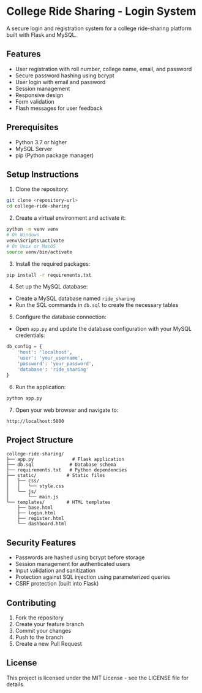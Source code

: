 # College Ride Sharing - Login System

A secure login and registration system for a college ride-sharing platform built with Flask and MySQL.

## Features

- User registration with roll number, college name, email, and password
- Secure password hashing using bcrypt
- User login with email and password
- Session management
- Responsive design
- Form validation
- Flash messages for user feedback

## Prerequisites

- Python 3.7 or higher
- MySQL Server
- pip (Python package manager)

## Setup Instructions

1. Clone the repository:
```bash
git clone <repository-url>
cd college-ride-sharing
```

2. Create a virtual environment and activate it:
```bash
python -m venv venv
# On Windows
venv\Scripts\activate
# On Unix or MacOS
source venv/bin/activate
```

3. Install the required packages:
```bash
pip install -r requirements.txt
```

4. Set up the MySQL database:
- Create a MySQL database named `ride_sharing`
- Run the SQL commands in `db.sql` to create the necessary tables

5. Configure the database connection:
- Open `app.py` and update the database configuration with your MySQL credentials:
```python
db_config = {
    'host': 'localhost',
    'user': 'your_username',
    'password': 'your_password',
    'database': 'ride_sharing'
}
```

6. Run the application:
```bash
python app.py
```

7. Open your web browser and navigate to:
```
http://localhost:5000
```

## Project Structure

```
college-ride-sharing/
├── app.py              # Flask application
├── db.sql             # Database schema
├── requirements.txt   # Python dependencies
├── static/           # Static files
│   ├── css/
│   │   └── style.css
│   └── js/
│       └── main.js
└── templates/        # HTML templates
    ├── base.html
    ├── login.html
    ├── register.html
    └── dashboard.html
```

## Security Features

- Passwords are hashed using bcrypt before storage
- Session management for authenticated users
- Input validation and sanitization
- Protection against SQL injection using parameterized queries
- CSRF protection (built into Flask)

## Contributing

1. Fork the repository
2. Create your feature branch
3. Commit your changes
4. Push to the branch
5. Create a new Pull Request

## License

This project is licensed under the MIT License - see the LICENSE file for details. 